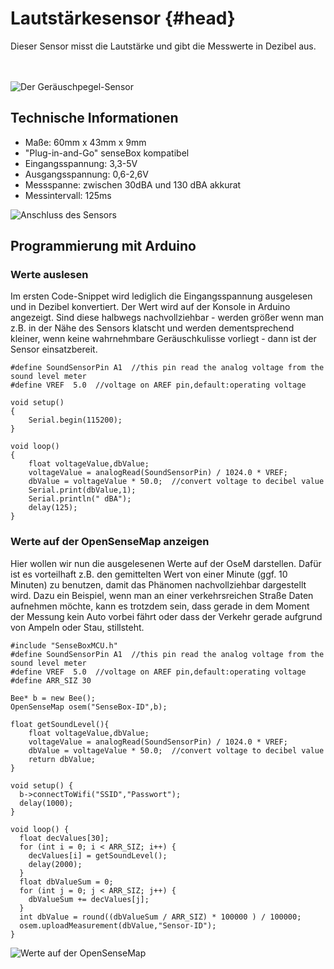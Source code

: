 # Lautstärkesensor {#head}
<div class="description">Dieser Sensor misst die Lautstärke und gibt die Messwerte in Dezibel aus. </div>



<div class="line">
    <br>
    <br>
</div>

![Der Geräuschpegel-Sensor](../../../../pictures/decibel_meter.png)

## Technische Informationen

* Maße: 60mm x 43mm x 9mm
* "Plug-in-and-Go" senseBox kompatibel
* Eingangsspannung: 3,3-5V
* Ausgangsspannung: 0,6-2,6V
* Messspanne: zwischen 30dBA und 130 dBA akkurat
* Messintervall: 125ms

![Anschluss des Sensors](../../../../pictures/SoundLevelMeter.png)


## Programmierung mit Arduino

### Werte auslesen
Im ersten Code-Snippet wird lediglich die Eingangsspannung ausgelesen und in Dezibel konvertiert. Der Wert wird auf der Konsole in Arduino angezeigt.
Sind diese halbwegs nachvollziehbar - werden größer wenn man z.B. in der Nähe des Sensors klatscht und werden dementsprechend kleiner, wenn keine wahrnehmbare Geräuschkulisse vorliegt - dann ist der Sensor einsatzbereit.
```arduino
#define SoundSensorPin A1  //this pin read the analog voltage from the sound level meter
#define VREF  5.0  //voltage on AREF pin,default:operating voltage

void setup()
{
    Serial.begin(115200);
}

void loop()
{
    float voltageValue,dbValue;
    voltageValue = analogRead(SoundSensorPin) / 1024.0 * VREF;
    dbValue = voltageValue * 50.0;  //convert voltage to decibel value
    Serial.print(dbValue,1);
    Serial.println(" dBA");
    delay(125);
}
```

### Werte auf der OpenSenseMap anzeigen
Hier wollen wir nun die ausgelesenen Werte auf der OseM darstellen. Dafür ist es vorteilhaft z.B. den gemittelten Wert von einer Minute (ggf. 10 Minuten) zu benutzen, damit das Phänomen nachvollziehbar dargestellt wird. Dazu ein Beispiel, wenn man an einer verkehrsreichen Straße Daten aufnehmen möchte, kann es trotzdem sein, dass gerade in dem Moment der Messung kein Auto vorbei fährt oder dass der Verkehr gerade aufgrund von Ampeln oder Stau, stillsteht.
```arduino
#include "SenseBoxMCU.h"
#define SoundSensorPin A1  //this pin read the analog voltage from the sound level meter
#define VREF  5.0  //voltage on AREF pin,default:operating voltage
#define ARR_SIZ 30

Bee* b = new Bee();
OpenSenseMap osem("SenseBox-ID",b);

float getSoundLevel(){
    float voltageValue,dbValue;
    voltageValue = analogRead(SoundSensorPin) / 1024.0 * VREF;
    dbValue = voltageValue * 50.0;  //convert voltage to decibel value
    return dbValue;
}

void setup() {
  b->connectToWifi("SSID","Passwort");
  delay(1000);
}

void loop() {
  float decValues[30];
  for (int i = 0; i < ARR_SIZ; i++) {
    decValues[i] = getSoundLevel();
    delay(2000);
  }
  float dbValueSum = 0;
  for (int j = 0; j < ARR_SIZ; j++) {
    dbValueSum += decValues[j];
  }
  int dbValue = round((dbValueSum / ARR_SIZ) * 100000 ) / 100000;
  osem.uploadMeasurement(dbValue,"Sensor-ID");
}
```

![Werte auf der OpenSenseMap](../../../../pictures/osem_showcase.png)